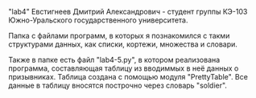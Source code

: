 "lab4" Евстигнеев Дмитрий Александрович - студент группы КЭ-103 Южно-Уральского государственного университета.

Папка с файлами программ, в которых я познакомился с такми структурами данных, как списки, кортежи, множества и словари.

Также в папке есть файл "lab4-5.py", в котором реализована программа, составляющая таблицу из вводиммых в неё данных о призывниках. 
Таблица создана с помощью модуля "PrettyTable". Все данные в таблицу вносятся построчно  через словарь "soldier".
